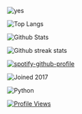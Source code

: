 ![yes](https://user-images.githubusercontent.com/25158874/222989417-5be3ab93-4535-454c-bb3f-d6100e19e877.png)

![Top Langs](https://github-readme-stats.vercel.app/api/top-langs/?username=meatysasquatchh&theme=synthwave&hide_border=false&include_all_commits=false&count_private=false&layout=compact)

![Github Stats](https://github-readme-stats.vercel.app/api?username=meatysasquatchh&theme=synthwave&hide_border=false&include_all_commits=false&count_private=false)<br/>

![Github streak stats](https://github-readme-streak-stats.herokuapp.com/?user=meatysasquatchh&theme=synthwave&hide_border=false)<br/>

[![spotify-github-profile](https://spotify-github-profile.vercel.app/api/view?uid=31i3t5cl4qxabr5dt2zozgcn3wre&cover_image=true&theme=natemoo-re&show_offline=true&background_color=121212&interchange=false&bar_color=49306b&bar_color_cover=false)](https://github.com/kittinan/spotify-github-profile)

![Joined 2017](https://user-images.githubusercontent.com/25158874/222989778-a2a40078-7426-4720-900b-ade429cc070e.png)

![Python](https://img.shields.io/badge/python-3670A0?style=plastic&logo=python&logoColor=ffdd54)

[![Profile Views](https://visitcount.itsvg.in/api?id=meatysasquatchh&icon=3&color=11)](https://visitcount.itsvg.in)


